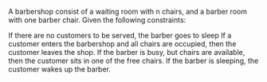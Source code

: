 A barbershop consist of a waiting room with n chairs, and a barber room with one barber chair. Given the following constraints:

If there are no customers to be served, the barber goes to sleep
If a customer enters the barbershop and all chairs are occupied, then the customer leaves the shop.
If the barber is busy, but chairs are available, then the customer sits in one of the free chairs.
If the barber is sleeping, the customer wakes up the barber.
